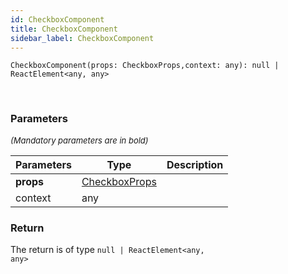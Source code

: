 ```yaml
---
id: CheckboxComponent
title: CheckboxComponent
sidebar_label: CheckboxComponent
---
```


```tsx
CheckboxComponent(props: CheckboxProps,context: any): null | ReactElement<any, any>
```
<br/>



### Parameters

<font size="2"><i>(Mandatory parameters are in bold)</i></font>

| Parameters | Type | Description |
| --------- | ---- | ----------- |
| **props** | [CheckboxProps](/api2/interfaces/CheckboxProps.md) |  |
| context | any |  |


### Return



The return is of type <code>null | ReactElement<any, any\></code>